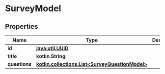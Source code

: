 
# SurveyModel

## Properties
Name | Type | Description | Notes
------------ | ------------- | ------------- | -------------
**id** | [**java.util.UUID**](java.util.UUID.md) |  |  [optional]
**title** | **kotlin.String** |  |  [optional]
**questions** | [**kotlin.collections.List&lt;SurveyQuestionModel&gt;**](SurveyQuestionModel.md) |  |  [optional]



